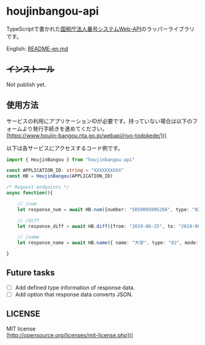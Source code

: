 houjinbangou-api
================

TypeScriptで書かれた[国税庁法人番号システムWeb-API](https://www.houjin-bangou.nta.go.jp/webapi/)のラッパーライブラリです。

English: [README-en.md](./README-en.md)

~~インストール~~
----------------

Not publish yet.


使用方法
----------------

サービスの利用にアプリケーションIDが必要です。持っていない場合は以下のフォームより発行手続きを進めてください。  
[https://www.houjin-bangou.nta.go.jp/webapi/riyo-todokede/]()  

以下は各サービスにアクセスするコード例です。  

```typescript
import { HoujinBangou } from "houjinbangou-api"

const APPLICATION_ID: string = "XXXXXXXXXX"
const HB = HoujinBangou(APPLICATION_ID)

/* Request endpoints */
async function(){

    // /num
    let response_num = await HB.num({number: "5050005005266", type: "02"})

    // /diff
    let response_diff = await HB.diff({from: "2019-06-25", to: "2019-06-25", type: "02"})

    // /name 
    let response_name = await HB.name({ name: "大学", type: "02", mode: "2" })

}
```

Future tasks
-----------------

- [ ] Add defined type information of response data.  
- [ ] Add option that response data converts JSON.

LICENSE
----------------

MIT license  
[http://opensource.org/licenses/mit-license.php]()
